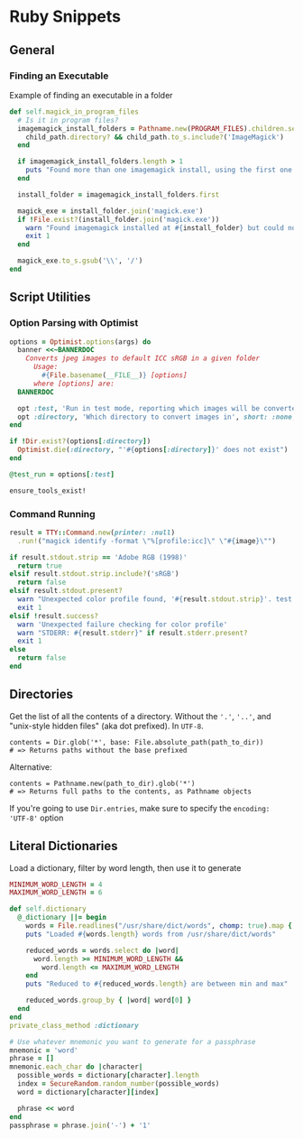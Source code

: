 # Ruby Snippets

## General

### Finding an Executable

Example of finding an executable in a folder

```ruby
def self.magick_in_program_files
  # Is it in program files?
  imagemagick_install_folders = Pathname.new(PROGRAM_FILES).children.select do |child_path|
    child_path.directory? && child_path.to_s.include?('ImageMagick')
  end

  if imagemagick_install_folders.length > 1
    puts "Found more than one imagemagick install, using the first one found"
  end

  install_folder = imagemagick_install_folders.first

  magick_exe = install_folder.join('magick.exe')
  if !File.exist?(install_folder.join('magick.exe'))
    warn "Found imagemagick installed at #{install_folder} but could not find magick.exe'"
    exit 1
  end

  magick_exe.to_s.gsub('\\', '/')
end
```

## Script Utilities

### Option Parsing with Optimist

```ruby
options = Optimist.options(args) do
  banner <<~BANNERDOC
    Converts jpeg images to default ICC sRGB in a given folder
      Usage:
        #{File.basename(__FILE__)} [options]
      where [options] are:
  BANNERDOC

  opt :test, 'Run in test mode, reporting which images will be converted without doing it', short: :none
  opt :directory, 'Which directory to convert images in', short: :none, default: Dir.pwd
end

if !Dir.exist?(options[:directory])
  Optimist.die(:directory, "'#{options[:directory]}' does not exist")
end

@test_run = options[:test]

ensure_tools_exist!

```

### Command Running

```ruby
result = TTY::Command.new(printer: :null)
  .run!("magick identify -format \"%[profile:icc]\" \"#{image}\"")

if result.stdout.strip == 'Adobe RGB (1998)'
  return true
elsif result.stdout.strip.include?('sRGB')
  return false
elsif result.stdout.present?
  warn "Unexpected color profile found, '#{result.stdout.strip}'. test if converting to icc sRGB works"
  exit 1
elsif !result.success?
  warn 'Unexpected failure checking for color profile'
  warn "STDERR: #{result.stderr}" if result.stderr.present?
  exit 1
else
  return false
end
```

## Directories

Get the list of all the contents of a directory. Without the `'.'`, `'..'`, and "unix-style hidden files" (aka dot prefixed). In `UTF-8`.

```
contents = Dir.glob('*', base: File.absolute_path(path_to_dir))
# => Returns paths without the base prefixed
```

Alternative:
```
contents = Pathname.new(path_to_dir).glob('*')
# => Returns full paths to the contents, as Pathname objects
```

If you're going to use `Dir.entries`, make sure to specify the `encoding: 'UTF-8'` option


## Literal Dictionaries

Load a dictionary, filter by word length, then use it to generate

```ruby
MINIMUM_WORD_LENGTH = 4
MAXIMUM_WORD_LENGTH = 6

def self.dictionary
  @_dictionary ||= begin
    words = File.readlines("/usr/share/dict/words", chomp: true).map { |w| w.strip.downcase }.uniq
    puts "Loaded #{words.length} words from /usr/share/dict/words"

    reduced_words = words.select do |word|
      word.length >= MINIMUM_WORD_LENGTH &&
        word.length <= MAXIMUM_WORD_LENGTH
    end
    puts "Reduced to #{reduced_words.length} are between min and max"

    reduced_words.group_by { |word| word[0] }
  end
end
private_class_method :dictionary

# Use whatever mnemonic you want to generate for a passphrase
mnemonic = 'word'
phrase = []
mnemonic.each_char do |character|
  possible_words = dictionary[character].length
  index = SecureRandom.random_number(possible_words)
  word = dictionary[character][index]

  phrase << word
end
passphrase = phrase.join('-') + '1'
```
